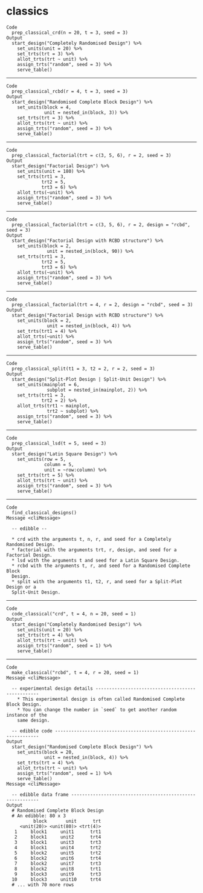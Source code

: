 # classics

    Code
      prep_classical_crd(n = 20, t = 3, seed = 3)
    Output
      start_design("Completely Randomised Design") %>%
        set_units(unit = 20) %>%
        set_trts(trt = 3) %>%
        allot_trts(trt ~ unit) %>%
        assign_trts("random", seed = 3) %>%
        serve_table()

---

    Code
      prep_classical_rcbd(r = 4, t = 3, seed = 3)
    Output
      start_design("Randomised Complete Block Design") %>%
        set_units(block = 4,
                  unit = nested_in(block, 3)) %>%
        set_trts(trt = 3) %>%
        allot_trts(trt ~ unit) %>%
        assign_trts("random", seed = 3) %>%
        serve_table()

---

    Code
      prep_classical_factorial(trt = c(3, 5, 6), r = 2, seed = 3)
    Output
      start_design("Factorial Design") %>%
        set_units(unit = 180) %>%
        set_trts(trt1 = 3,
                 trt2 = 5,
                 trt3 = 6) %>%
        allot_trts(~unit) %>%
        assign_trts("random", seed = 3) %>%
        serve_table()

---

    Code
      prep_classical_factorial(trt = c(3, 5, 6), r = 2, design = "rcbd", seed = 3)
    Output
      start_design("Factorial Design with RCBD structure") %>%
        set_units(block = 2,
                   unit = nested_in(block, 90)) %>%
        set_trts(trt1 = 3,
                 trt2 = 5,
                 trt3 = 6) %>%
        allot_trts(~unit) %>%
        assign_trts("random", seed = 3) %>%
        serve_table()

---

    Code
      prep_classical_factorial(trt = 4, r = 2, design = "rcbd", seed = 3)
    Output
      start_design("Factorial Design with RCBD structure") %>%
        set_units(block = 2,
                   unit = nested_in(block, 4)) %>%
        set_trts(trt1 = 4) %>%
        allot_trts(~unit) %>%
        assign_trts("random", seed = 3) %>%
        serve_table()

---

    Code
      prep_classical_split(t1 = 3, t2 = 2, r = 2, seed = 3)
    Output
      start_design("Split-Plot Design | Split-Unit Design") %>%
        set_units(mainplot = 6,
                   subplot = nested_in(mainplot, 2)) %>%
        set_trts(trt1 = 3,
                 trt2 = 2) %>%
        allot_trts(trt1 ~ mainplot,
                   trt2 ~ subplot) %>%
        assign_trts("random", seed = 3) %>%
        serve_table()

---

    Code
      prep_classical_lsd(t = 5, seed = 3)
    Output
      start_design("Latin Square Design") %>%
        set_units(row = 5,
                  column = 5,
                  unit = ~row:column) %>%
        set_trts(trt = 5) %>%
        allot_trts(trt ~ unit) %>%
        assign_trts("random", seed = 3) %>%
        serve_table()

---

    Code
      find_classical_designs()
    Message <cliMessage>
      
      -- edibble --
      
      * crd with the arguments t, n, r, and seed for a Completely Randomised Design.
      * factorial with the arguments trt, r, design, and seed for a Factorial Design.
      * lsd with the arguments t and seed for a Latin Square Design.
      * rcbd with the arguments t, r, and seed for a Randomised Complete Block
      Design.
      * split with the arguments t1, t2, r, and seed for a Split-Plot Design or a
      Split-Unit Design.

---

    Code
      code_classical("crd", t = 4, n = 20, seed = 1)
    Output
      start_design("Completely Randomised Design") %>%
        set_units(unit = 20) %>%
        set_trts(trt = 4) %>%
        allot_trts(trt ~ unit) %>%
        assign_trts("random", seed = 1) %>%
        serve_table()

---

    Code
      make_classical("rcbd", t = 4, r = 20, seed = 1)
    Message <cliMessage>
      
      -- experimental design details -------------------------------------------------
        * This experimental design is often called Randomised Complete Block Design.
        * You can change the number in `seed` to get another random instance of the
        same design.
      
      -- edibble code ----------------------------------------------------------------
    Output
      start_design("Randomised Complete Block Design") %>%
        set_units(block = 20,
                  unit = nested_in(block, 4)) %>%
        set_trts(trt = 4) %>%
        allot_trts(trt ~ unit) %>%
        assign_trts("random", seed = 1) %>%
        serve_table() 
    Message <cliMessage>
      
      -- edibble data frame ----------------------------------------------------------
    Output
      # Randomised Complete Block Design 
      # An edibble: 80 x 3
              block       unit      trt
         <unit(20)> <unit(80)> <trt(4)>
       1     block1     unit1      trt1
       2     block1     unit2      trt4
       3     block1     unit3      trt3
       4     block1     unit4      trt2
       5     block2     unit5      trt2
       6     block2     unit6      trt4
       7     block2     unit7      trt3
       8     block2     unit8      trt1
       9     block3     unit9      trt3
      10     block3     unit10     trt4
      # ... with 70 more rows

